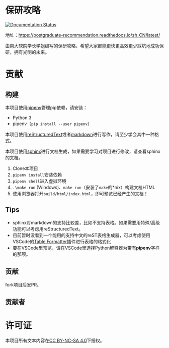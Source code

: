 # 保研攻略

[![Documentation Status](https://readthedocs.org/projects/postgraduate-recommendation/badge/?version=latest)](https://postgraduate-recommendation.readthedocs.io/zh_CN/latest/?badge=latest)

地址：https://postgraduate-recommendation.readthedocs.io/zh_CN/latest/

由南大软院学长学姐编写的保研攻略，希望大家都能更快更高效更少踩坑地成功保研，拥有光明的未来。

# 贡献

## 构建

本项目使用[pipenv](https://pipenv.kennethreitz.org/en/latest/)管理pip依赖，请安装：

- Python 3
- pipenv（`pip install --user pipenv`）

本项目使用[reStructuredText](http://www.sphinx-doc.org/en/master/usage/restructuredtext/basics.html)或者[markdown](https://www.markdownguide.org/)进行写作，请至少学会其中一种格式。

本项目使用[sphinx](http://www.sphinx-doc.org/en/master/contents.html)进行文档生成，如果需要学习对项目进行修改，请查看sphinx的文档。

1. Clone本项目
2. `pipenv install`安装依赖
3. `pipenv shell`进入虚拟环境
4. `.\make run` (Windows)、`make run`（安装了`make`的*nix）构建文档HTML
5. 使用浏览器打开`build/html/index.html`，即可预览已经产生的文档！

## Tips

- sphinx对markdown的支持比较差，比如不支持表格。如果需要用特殊/高级功能可以考虑用reStructuredText。
- 目前暂时没看到一个能用的支持中文的reST表格生成器，可以考虑使用VSCode的[Table Formatter](https://marketplace.visualstudio.com/items?itemName=shuworks.vscode-table-formatter)插件进行表格的格式化
- 要在VSCode里预览，请在VSCode里选择Python解释器为带有**pipenv**字样的那项。

## 贡献

fork项目后发PR。

## 贡献者

# 许可证

本项目所有文本内容在[CC BY-NC-SA 4.0](https://creativecommons.org/licenses/by-nc-sa/4.0/)下授权。